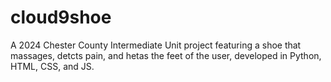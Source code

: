 # cloud9shoe
A 2024 Chester County Intermediate Unit project featuring a shoe that massages, detcts pain, and hetas the feet of the user, developed in Python, HTML, CSS, and JS.
